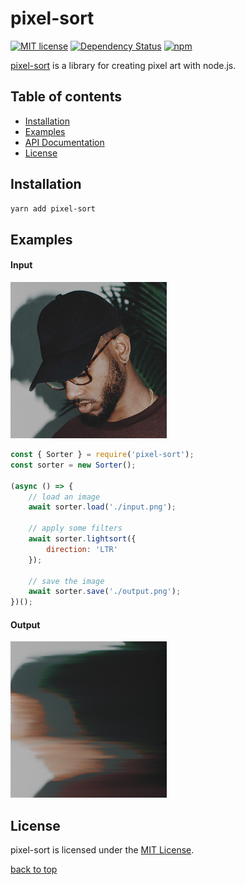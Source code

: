 # pixel-sort

[![MIT license](http://img.shields.io/badge/license-MIT-brightgreen.svg?style=popout)](http://opensource.org/licenses/MIT)
[![Dependency Status](https://img.shields.io/david/schulke-214/pixel-sort.svg?style=popout)](https://david-dm.org/schulke-214/pixel-sort)
[![npm](https://img.shields.io/npm/v/pixel-sort.svg?style=popout)](https://www.npmjs.com/package/pixel-sort/)

[pixel-sort](https://www.npmjs.com/package/pixel-sort/) is a library for creating pixel art with node.js.

## Table of contents

-   [Installation](#installation)
-   [Examples](#examples)
-   [API Documentation](#api-documentation)
-   [License](#license)

## Installation

```bash
yarn add pixel-sort
```

## Examples

#### Input

<img src="./test/data/example.jpg" width="250px">

```js
const { Sorter } = require('pixel-sort');
const sorter = new Sorter();

(async () => {
	// load an image
	await sorter.load('./input.png');

	// apply some filters
	await sorter.lightsort({
		direction: 'LTR'
	});

	// save the image
	await sorter.save('./output.png');
})();
```

#### Output

<img src="./test/output/lightsort.png" width="250px">

<!--
## API Documentation

`pixel-sort` has only one named export, the `Sorter` class. Its responsible for loading all the pixels of a image, sort them and finally save the resulting image. This example shows how simple the usage of the module can be. You can break this down into 3 simple steps: load, manipulate and save.


##### Constructor

##### Load

##### Save

##### Lightsort

##### Colorsort

-->

## License

pixel-sort is licensed under the [MIT License](https://github.com/schulke-214/pixel-sort/blob/master/LICENSE).

[back to top](#pixel-sort)

```

```
